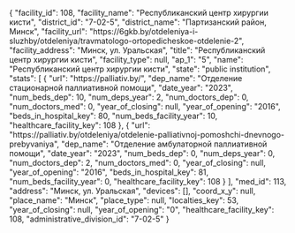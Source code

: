 {
    "facility_id": 108,
    "facility_name": "Республиканский центр хирургии кисти",
    "district_id": "7-02-5",
    "district_name": "Партизанский район, Минск",
    "facility_url": "https:\/\/6gkb.by\/otdeleniya-i-sluzhby\/otdeleniya\/travmatologo-ortopedicheskoe-otdelenie-2",
    "facility_address": "Минск, ул. Уральская",
    "title": "Республиканский центр хирургии кисти",
    "facility_type": null,
    "ap_1": "5",
    "name": "Республиканский центр хирургии кисти",
    "state": "public institution",
    "stats": [
        {
            "url": "https:\/\/palliativ.by\/",
            "dep_name": "Отделение стационарной паллиативной помощи",
            "date_year": "2023",
            "num_beds_dep": 10,
            "num_deps_year": 2,
            "num_doctors_dep": 0,
            "num_doctors_med": 0,
            "year_of_closing": null,
            "year_of_opening": "2016",
            "beds_in_hospital_key": 80,
            "num_beds_facility_year": 10,
            "healthcare_facility_key": 108
        },
        {
            "url": "https:\/\/palliativ.by\/otdeleniya\/otdelenie-palliativnoj-pomoshchi-dnevnogo-prebyvaniya",
            "dep_name": "Отделение амбулаторной паллиативной помощи",
            "date_year": "2023",
            "num_beds_dep": 0,
            "num_deps_year": 0,
            "num_doctors_dep": 2,
            "num_doctors_med": 0,
            "year_of_closing": null,
            "year_of_opening": "2016",
            "beds_in_hospital_key": 81,
            "num_beds_facility_year": 0,
            "healthcare_facility_key": 108
        }
    ],
    "med_id": 113,
    "address": "Минск, ул. Уральская",
    "devices": [],
    "coord_x_y": null,
    "place_name": "Минск",
    "place_type": null,
    "localties_key": 53,
    "year_of_closing": null,
    "year_of_opening": "0",
    "healthcare_facility_key": 108,
    "administrative_division_id": "7-02-5"
}